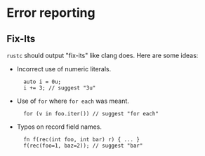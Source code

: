 # Error reporting

## Fix-Its

`rustc` should output "fix-its" like clang does. Here are some ideas:

* Incorrect use of numeric literals.

        auto i = 0u;
        i += 3; // suggest "3u"

* Use of `for` where `for each` was meant.

        for (v in foo.iter()) // suggest "for each"

* Typos on record field names.

        fn f(rec(int foo, int bar) r) { ... }
        f(rec(foo=1, baz=2)); // suggest "bar"
